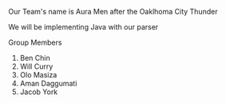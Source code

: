 Our Team's name is Aura Men after the Oaklhoma City Thunder

We will be implementing Java with our parser

Group Members
1. Ben Chin
2. Will Curry
3. Olo Masiza
4. Aman Daggumati
5. Jacob York

